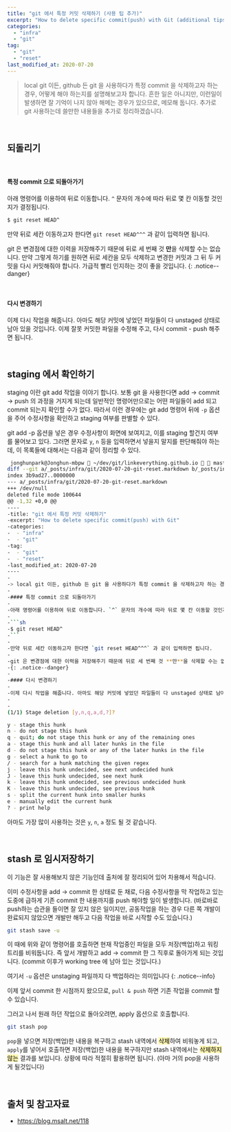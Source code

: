 ```yaml
---
title: "git 에서 특정 커밋 삭제하기 (사용 팁 추가)"
excerpt: "How to delete specific commit(push) with Git (additional tips for Git)"
categories:
  - "infra"
  - "git"
tag:
  - "git"
  - "reset"
last_modified_at: 2020-07-20
---
```


> local git 이든, github 든 git 을 사용하다가 특정 commit 을 삭제하고자 하는 경우, 어떻게 해야 하는지를 설명해보고자 합니다. 흔한 일은 아니지만, 이런일이 발생하면 잘 기억이 나지 않아 해메는 경우가 있으므로, 메모해 둡니다. 추가로 git 사용하는데 쓸만한 내용들을 추가로 정리하겠습니다.

<br/>

## 되돌리기

<br/>

#### 특정 commit 으로 되돌아가기

아래 명령어를 이용하여 뒤로 이동합니다. `^` 문자의 개수에 따라 뒤로 몇 칸 이동할 것인지가 결정됩니다. 

```sh
$ git reset HEAD^
```

만약 뒤로 세칸 이동하고자 한다면 `git reset HEAD^^^` 과 같이 입력하면 됩니다.

git 은 변경점에 대한 이력을 저장해주기 때문에 뒤로 세 번째 것 **만**을 삭제할 수는 없습니다. 만약 그렇게 하기를 원하면 뒤로 세칸을 모두 삭제하고 변경한 커밋과 그 뒤 두 커밋을 다시 커밋해줘야 합니다. 가급적 빨리 인지하는 것이 좋을 것입니다.
{: .notice--danger}

<br/>

#### 다시 변경하기

이제 다시 작업을 해줍니다. 아마도 해당 커밋에 넣었던 파일들이 다 unstaged 상태로 남아 있을 것입니다. 이제 잘못 커밋한 파일을 수정해 주고, 다시 commit - push 해주면 됩니다. 

<br/>

## staging 에서 확인하기

staging 이란 git add 작업을 이야기 합니다. 보통 git 을 사용한다면 add &rarr; commit &rarr; push 의 과정을 거지게 되는데 일반적인 명령어만으로는 어떤 파일들이 add 되고 commit 되는지 확인할 수가 없다. 따라서 이런 경우에는 git add 명령어 뒤에 `-p` 옵션을 주어 수정사항을 확인하고 staging 여부를 판별할 수 있다. 

git add -p 옵션을 넣은 경우 수정사항이 화면에 보여지고, 이를 staging 할건지 여부를 물어보고 있다. 그러면 문자로 `y`, `n` 등을 입력하면서 넣을지 말지를 판단해줘야 하는데, 이 목록들에 대해서는 다음과 같이 정리할 수 있다.

```sh
 jonghunpark@Jonghun-mbpw  ~/dev/git/linkeverything.github.io   master  git add -p .
diff --git a/_posts/infra/git/2020-07-20-git-reset.markdown b/_posts/infra/git/2020-07-20-git-reset.markdown
index 3b9ad27..0000000
--- a/_posts/infra/git/2020-07-20-git-reset.markdown
+++ /dev/null
deleted file mode 100644
@@ -1,32 +0,0 @@
----
-title: "git 에서 특정 커밋 삭제하기"
-excerpt: "How to delete specific commit(push) with Git"
-categories:
-  - "infra"
-  - "git"
-tag:
-  - "git"
-  - "reset"
-last_modified_at: 2020-07-20
----
-
-> local git 이든, github 든 git 을 사용하다가 특정 commit 을 삭제하고자 하는 경우, 어떻게 해야 하는지를 설명해보고자 합니다. 흔한 일은 아니지만, 이런일이 발생하면 잘 기억이 나지 않아 해메는 경우가 있으므로, 메모해 둡니다.
-
-#### 특정 commit 으로 되돌아가기
-
-아래 명령어를 이용하여 뒤로 이동합니다. `^` 문자의 개수에 따라 뒤로 몇 칸 이동할 것인지가 결정됩니다.
-
-```sh
-$ git reset HEAD^
-```
-
-만약 뒤로 세칸 이동하고자 한다면 `git reset HEAD^^^` 과 같이 입력하면 됩니다.
-
-git 은 변경점에 대한 이력을 저장해주기 때문에 뒤로 세 번째 것 **만**을 삭제할 수는 없습니다. 만약 그렇게 하기를 원하면 뒤로 세칸을 모두 삭제하고 변경한 커밋과 그 뒤 두 커밋을 다시 커밋해줘야 합니다. 가급적 빨리 인지하는 것이 좋을 것입니다.
-{: .notice--danger}
-
-#### 다시 변경하기
-
-이제 다시 작업을 해줍니다. 아마도 해당 커밋에 넣었던 파일들이 다 unstaged 상태로 남아 있을 것입니다. 이제 잘못 커밋한 파일을 수정해 주고, 다시 commit - push 해주면 됩니다.
-
-
(1/1) Stage deletion [y,n,q,a,d,?]?
```

```sh
y - stage this hunk
n - do not stage this hunk
q - quit; do not stage this hunk or any of the remaining ones
a - stage this hunk and all later hunks in the file
d - do not stage this hunk or any of the later hunks in the file
g - select a hunk to go to
/ - search for a hunk matching the given regex
j - leave this hunk undecided, see next undecided hunk
J - leave this hunk undecided, see next hunk
k - leave this hunk undecided, see previous undecided hunk
K - leave this hunk undecided, see previous hunk
s - split the current hunk into smaller hunks
e - manually edit the current hunk
? - print help
```

아마도 가장 많이 사용하는 것은 `y`, `n`, `a` 정도 될 것 같습니다.

<br/>

## stash 로 임시저장하기

이 기능은 잘 사용해보지 않은 기능인데 출처에 잘 정리되어 있어 차용해서 적습니다. 

이미 수정사항을 add &rarr; commit 한 상태로 둔 채로, 다음 수정사항을 막 작업하고 있는 도중에 급하게 기존 commit 한 내용까지를 push 해야할 일이 발생합니다. (바로바로 push하는 습관을 들이면 잘 있지 않은 일이지만, 공동작업을 하는 경우 다른 쪽 개발이 완료되지 않았으면 개발만 해두고 다음 작업을 바로 시작할  수도 있습니다.)

```sh
git stash save -u
```

이 때에 위와 같이 명령어를 호출하면 현재 작업중인 파일을 모두 저장(백업)하고 워킹트리를 비워둡니다. 즉 앞서 개발하고 add &rarr; commit 한 그 직후로 돌아가게 되는 것입니다. (commit 이후가 working tree 에 남아 있는 것입니다.)

여기서 `-u` 옵션은 unstaging 파일까지 다 백업하라는 의미입니다
{: .notice--info}

이제 앞서 commit 한 시점까지 왔으므로, `pull & push` 하면 기존 작업을 commit 할 수 있습니다. 

그러고 나서 원래 하던 작업으로 돌아오려면, apply 옵션으로 호출합니다.

```sh
git stash pop
```

`pop`을 넣으면 저장(백업)한 내용을 복구하고 stash 내역에서 <mark style='background-color: #fff5b1'>삭제</mark>하여 비워놓게 되고, `apply`를 넣어서 호출하면 저장(백업)한 내용을 복구하지만 stash 내역에서는 <mark style='background-color: #fff5b1'>삭제하지 않는</mark> 결과를 보입니다. 상황에 따라 적절히 활용하면 됩니다. (아마 거의 pop을 사용하게 될것입니다)

<br/>

## 출처 및 참고자료

- <https://blog.msalt.net/118>